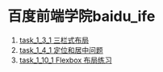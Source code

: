 # 百度前端学院baidu_ife

1. [task_1_3_1 三栏式布局](http://lsl233.m/public/views/task_1_3_1.html "task_1_3_1 三栏式布局")
2. [task_1_4_1 定位和居中问题](http://lsl233.me/public/views/task_1_4_1.html "task_1_4_1 定位和居中问题")
2. [task_1_10_1 Flexbox 布局练习](http://lsl233.me/public/views/task_1_10_1.html "task_1_10_1 Flexbox 布局练习")